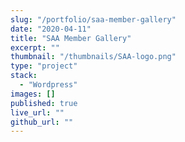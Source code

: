 ```yaml
---
slug: "/portfolio/saa-member-gallery"
date: "2020-04-11"
title: "SAA Member Gallery"
excerpt: ""
thumbnail: "/thumbnails/SAA-logo.png"
type: "project"
stack:
  - "Wordpress"
images: []
published: true
live_url: ""
github_url: ""
---
```

